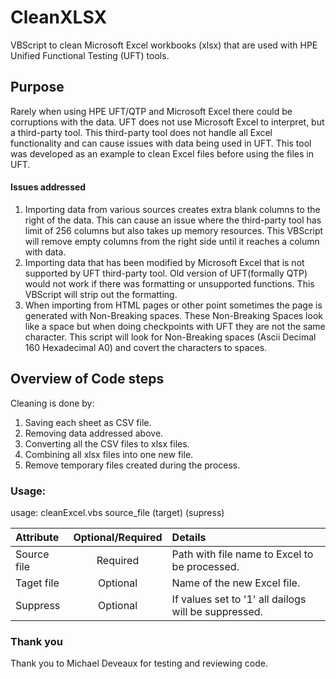 # CleanXLSX
VBScript to clean Microsoft Excel workbooks (xlsx) that are used with HPE Unified Functional Testing (UFT) tools.

## Purpose

Rarely when using HPE UFT/QTP and Microsoft Excel there could be corruptions with the data.   UFT does not use Microsoft Excel to interpret, but a third-party tool.   This third-party tool does not handle all Excel functionality  and can cause issues with data being used in UFT.  This tool was developed as an example to clean Excel files before using the files in UFT.

#### Issues addressed
1. Importing data from various sources creates extra blank columns to the right of the data.   This can cause an issue where the third-party tool has limit of 256 columns but also takes up memory resources.    This VBScript will remove empty columns from the right side until it reaches a column with data.
2. Importing data that has been modified by Microsoft Excel that is not supported by UFT third-party tool.   Old version of UFT(formally QTP) would not work if there was formatting or unsupported functions.   This VBScript will strip out the formatting.
3. When importing from HTML pages or other point sometimes the page is generated with Non-Breaking spaces.  These Non-Breaking Spaces look like a space but when doing checkpoints with UFT they are not the same character.  This script will look for Non-Breaking spaces (Ascii Decimal 160 Hexadecimal A0) and covert the characters to spaces.

## Overview of Code steps
Cleaning is done by:
1. Saving each sheet as CSV file.
2. Removing data addressed above.
3. Converting all the CSV files to xlsx files.
4. Combining all xlsx files into one new file.
5. Remove temporary files created during the process.

### Usage:

usage:   cleanExcel.vbs source_file (target) (supress)

  |Attribute   | Optional/Required  | Details
  | :--------- |:---:      |:--------
  |Source file | Required  | Path with file name to Excel to be processed.
  |Taget file  | Optional  | Name of the new Excel file.
  |Suppress    | Optional  | If values set to '1' all dailogs will be suppressed.




### Thank you
Thank you to Michael Deveaux for testing and reviewing code.
